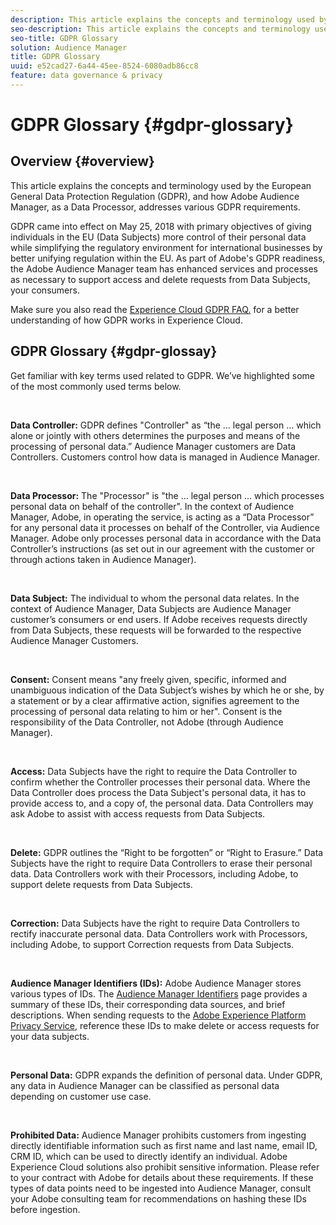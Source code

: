 ```yaml
---
description: This article explains the concepts and terminology used by the European General Data Protection Regulation (GDPR), and how Adobe Audience Manager, as a Data Processor, addresses various GDPR requirements.
seo-description: This article explains the concepts and terminology used by the European General Data Protection Regulation (GDPR), and how Adobe Audience Manager, as a Data Processor, addresses various GDPR requirements.
seo-title: GDPR Glossary
solution: Audience Manager
title: GDPR Glossary
uuid: e52cad27-6a44-45ee-8524-6080adb86cc8
feature: data governance & privacy
---
```


# GDPR Glossary {#gdpr-glossary}

## Overview {#overview}

This article explains the concepts and terminology used by the European General Data Protection Regulation (GDPR), and how Adobe Audience Manager, as a Data Processor, addresses various GDPR requirements.

GDPR came into effect on May 25, 2018 with primary objectives of giving individuals in the EU (Data Subjects) more control of their personal data while simplifying the regulatory environment for international businesses by better unifying regulation within the EU. As part of Adobe's GDPR readiness, the Adobe Audience Manager team has enhanced services and processes as necessary to support access and delete requests from Data Subjects, your consumers.

Make sure you also read the [Experience Cloud GDPR FAQ.](https://www.adobe.io/apis/cloudplatform/gdpr/docs/alldocs.html#!api-specification/markdown/narrative/gdpr/gdpr-faq.md) for a better understanding of how GDPR works in Experience Cloud.

## GDPR Glossary {#gdpr-glossay}

Get familiar with key terms used related to GDPR. We’ve highlighted some of the most commonly used terms below.

&nbsp;

**Data Controller:** GDPR defines "Controller" as “the … legal person … which alone or jointly with others determines the purposes and means of the processing of personal data.” Audience Manager customers are Data Controllers. Customers control how data is managed in Audience Manager.

&nbsp;

**Data Processor:** The "Processor" is "the … legal person … which processes personal data on behalf of the controller". In the context of Audience Manager, Adobe, in operating the service, is acting as a “Data Processor” for any personal data it processes on behalf of the Controller, via Audience Manager. Adobe only processes personal data in accordance with the Data Controller’s instructions (as set out in our agreement with the customer or through actions taken in Audience Manager).

&nbsp;

**Data Subject:** The individual to whom the personal data relates. In the context of Audience Manager, Data Subjects are Audience Manager customer’s consumers or end users. If Adobe receives requests directly from Data Subjects, these requests will be forwarded to the respective Audience Manager Customers.

&nbsp;

**Consent:** Consent means "any freely given, specific, informed and unambiguous indication of the Data Subject’s wishes by which he or she, by a statement or by a clear affirmative action, signifies agreement to the processing of personal data relating to him or her". Consent is the responsibility of the Data Controller, not Adobe (through Audience Manager).

&nbsp;

**Access:** Data Subjects have the right to require the Data Controller to confirm whether the Controller processes their personal data. Where the Data Controller does process the Data Subject's personal data, it has to provide access to, and a copy of, the personal data. Data Controllers may ask Adobe to assist with access requests from Data Subjects.

&nbsp;

**Delete:** GDPR outlines the “Right to be forgotten” or “Right to Erasure.” Data Subjects have the right to require Data Controllers to erase their personal data. Data Controllers work with their Processors, including Adobe, to support delete requests from Data Subjects.

&nbsp;

**Correction:** Data Subjects have the right to require Data Controllers to rectify inaccurate personal data. Data Controllers work with Processors, including Adobe, to support Correction requests from Data Subjects.

&nbsp;

**Audience Manager Identifiers (IDs):** Adobe Audience Manager stores various types of IDs. The [Audience Manager Identifiers](data-privacy-ids.md) page provides a summary of these IDs, their corresponding data sources, and brief descriptions. When sending requests to the [Adobe Experience Platform Privacy Service](https://www.adobe.io/apis/experienceplatform/home/services/privacy-service.html), reference these IDs to make delete or access requests for your data subjects.

&nbsp;

**Personal Data:** GDPR expands the definition of personal data. Under GDPR, any data in Audience Manager can be classified as personal data depending on customer use case.

&nbsp;

**Prohibited Data:** Audience Manager prohibits customers from ingesting directly identifiable information such as first name and last name, email ID, CRM ID, which can be used to directly identify an individual. Adobe Experience Cloud solutions also prohibit sensitive information. Please refer to your contract with Adobe for details about these requirements. If these types of data points need to be ingested into Audience Manager, consult your Adobe consulting team for recommendations on hashing these IDs before ingestion.
